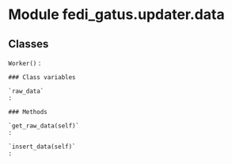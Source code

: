 Module fedi_gatus.updater.data
==============================

Classes
-------

`Worker()`
:   

    ### Class variables

    `raw_data`
    :

    ### Methods

    `get_raw_data(self)`
    :

    `insert_data(self)`
    :